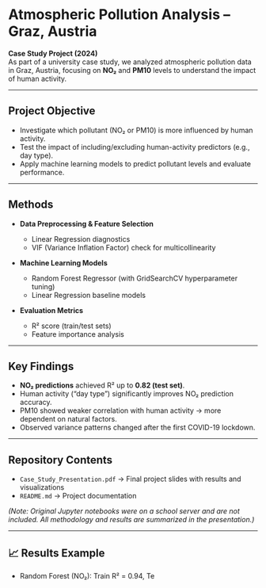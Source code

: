 # Atmospheric Pollution Analysis – Graz, Austria

**Case Study Project (2024)**  
As part of a university case study, we analyzed atmospheric pollution data in Graz, Austria, focusing on **NO₂** and **PM10** levels to understand the impact of human activity.

---

##  Project Objective
- Investigate which pollutant (NO₂ or PM10) is more influenced by human activity.  
- Test the impact of including/excluding human-activity predictors (e.g., day type).  
- Apply machine learning models to predict pollutant levels and evaluate performance.  

---

## Methods
- **Data Preprocessing & Feature Selection**  
  - Linear Regression diagnostics  
  - VIF (Variance Inflation Factor) check for multicollinearity  

- **Machine Learning Models**  
  - Random Forest Regressor (with GridSearchCV hyperparameter tuning)  
  - Linear Regression baseline models  

- **Evaluation Metrics**  
  - R² score (train/test sets)  
  - Feature importance analysis  

---

##  Key Findings
- **NO₂ predictions** achieved R² up to **0.82 (test set)**.  
- Human activity (“day type”) significantly improves NO₂ prediction accuracy.  
- PM10 showed weaker correlation with human activity → more dependent on natural factors.  
- Observed variance patterns changed after the first COVID-19 lockdown.  

---

##  Repository Contents
- `Case_Study_Presentation.pdf` → Final project slides with results and visualizations  
- `README.md` → Project documentation  

*(Note: Original Jupyter notebooks were on a school server and are not included. All methodology and results are summarized in the presentation.)*  

---

## 📈 Results Example
- Random Forest (NO₂): Train R² = 0.94, Te

